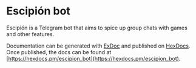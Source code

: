# Escipión bot

Escipión is a Telegram bot that aims to spice up group chats with games and other features.


Documentation can be generated with [ExDoc](https://github.com/elixir-lang/ex_doc)
and published on [HexDocs](https://hexdocs.pm). Once published, the docs can
be found at [https://hexdocs.pm/escipion_bot](https://hexdocs.pm/escipion_bot).
